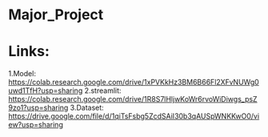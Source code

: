 # Major_Project
# Links:
1.Model:
https://colab.research.google.com/drive/1xPVKkHz3BM6B66Fl2XFvNUWg0uwd1TfH?usp=sharing
2.streamlit:
https://colab.research.google.com/drive/1R8S7lHljwKoWr6rvoWiDiwgs_psZ9zo1?usp=sharing
3.Dataset:
https://drive.google.com/file/d/1qiTsFsbg5ZcdSAiI30b3qAUSpWNKKwO0/view?usp=sharing
